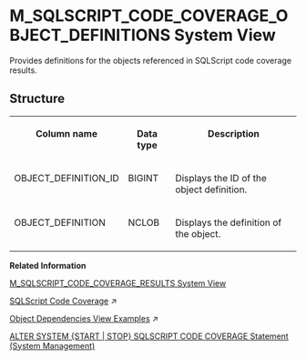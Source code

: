 <!-- loio7992c975ec9d4462bff3d46df3b30942 -->

# M\_SQLSCRIPT\_CODE\_COVERAGE\_OBJECT\_DEFINITIONS System View

Provides definitions for the objects referenced in SQLScript code coverage results.



<a name="loio7992c975ec9d4462bff3d46df3b30942___q_u_e_r_y__p_l_a_n_s_1struct_QUERY_PLANS"/>

## Structure


<table>
<tr>
<th valign="top">

Column name

</th>
<th valign="top">

Data type

</th>
<th valign="top">

Description

</th>
</tr>
<tr>
<td valign="top">

OBJECT\_DEFINITION\_ID

</td>
<td valign="top">

BIGINT

</td>
<td valign="top">

Displays the ID of the object definition.

</td>
</tr>
<tr>
<td valign="top">

OBJECT\_DEFINITION

</td>
<td valign="top">

NCLOB

</td>
<td valign="top">

Displays the definition of the object.

</td>
</tr>
</table>

**Related Information**  


[M\_SQLSCRIPT\_CODE\_COVERAGE\_RESULTS System View](m-sqlscript-code-coverage-results-system-view-9628091.md "Provides per-session SQLScript code coverage results.")

[SQLScript Code Coverage](https://help.sap.com/viewer/d1cb63c8dd8e4c35a0f18aef632687f0/2023_4_QRC/en-US/d00c173403154434affc3ace52efd611.html "") :arrow_upper_right:

[Object Dependencies View Examples](https://help.sap.com/viewer/d1cb63c8dd8e4c35a0f18aef632687f0/2023_4_QRC/en-US/38608b6773a6423986785de97d0d1ea8.html "") :arrow_upper_right:

[ALTER SYSTEM \{START | STOP\} SQLSCRIPT CODE COVERAGE Statement \(System Management\)](../../010-SQL-Reference/012-SQL-Statements/alter-system-start-stop-sqlscript-code-coverage-statement-system-management-1a40f07.md "Starts and stops a SQLScript code coverage session for functions and procedures.")

